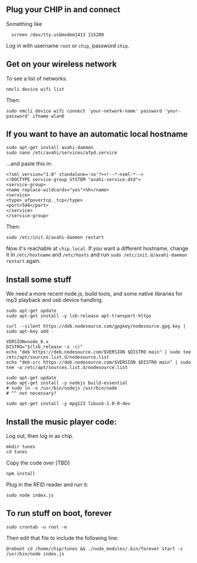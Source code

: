 ## Plug your CHIP in and connect

Something like

      screen /dev/tty.usbmodem1413 115200

Log in with username `root` or `chip`, password `chip`.

## Get on your wireless network

To see a list of networks:

    nmcli device wifi list

Then:

    sudo nmcli device wifi connect 'your-network-name' password 'your-password' ifname wlan0

## If you want to have an automatic local hostname

    sudo apt-get install avahi-daemon
    sudo nano /etc/avahi/services/afpd.service

...and paste this in:

    <?xml version="1.0" standalone='no'?><!--*-nxml-*-->
    <!DOCTYPE service-group SYSTEM "avahi-service.dtd">
    <service-group>
    <name replace-wildcards="yes">%h</name>
    <service>
    <type>_afpovertcp._tcp</type>
    <port>548</port>
    </service>
    </service-group>

Then:

    sudo /etc/init.d/avahi-daemon restart

Now it's reachable at `chip.local`. If you want a different hostname, change it in `/etc/hostname` and `/etc/hosts` and run `sudo /etc/init.d/avahi-daemon restart` again.

## Install some stuff

We need a more recent node.js, build tools, and some native libraries for mp3 playback and usb device handling.

    sudo apt-get update
    sudo apt-get install -y lsb-release apt-transport-https

    curl --silent https://deb.nodesource.com/gpgkey/nodesource.gpg.key | sudo apt-key add -

    VERSION=node_6.x
    DISTRO="$(lsb_release -s -c)"
    echo "deb https://deb.nodesource.com/$VERSION $DISTRO main" | sudo tee /etc/apt/sources.list.d/nodesource.list
    echo "deb-src https://deb.nodesource.com/$VERSION $DISTRO main" | sudo tee -a /etc/apt/sources.list.d/nodesource.list

    sudo apt-get update
    sudo apt-get install -y nodejs build-essential
    # sudo ln -s /usr/bin/nodejs /usr/bin/node
    # ^^ not necessary?

    sudo apt-get install -y mpg123 libusb-1.0-0-dev

## Install the music player code:

Log out, then log in as chip.

    mkdir tunes
    cd tunes

Copy the code over [TBD]

    npm install

Plug in the RFID reader and run it:

    sudo node index.js

## To run stuff on boot, forever

    sudo crontab -u root -e

Then edit that file to include the following line:

    @reboot cd /home/chip/tunes && ./node_modules/.bin/forever start -c /usr/bin/node index.js
